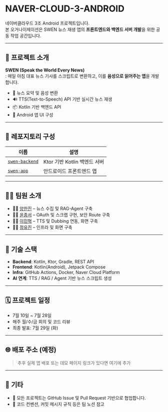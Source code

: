 # NAVER-CLOUD-3-ANDROID

네이버클라우드 3조 Android 프로젝트입니다.  
본 오거나이제이션은 SWEN 뉴스 재생 앱의 **프론트엔드와 백엔드 서버 개발**을 위한 공동 작업 공간입니다.

---

## 📱 프로젝트 소개

**SWEN (Speak the World Every News)**  
: 매일 아침 대표 뉴스 기사를 스크립트로 변환하고, 이를 **음성으로 읽어주는 앱**을 개발합니다.

- 📰 뉴스 요약 및 음성 변환
- 🔊 TTS(Text-to-Speech) API 기반 실시간 뉴스 재생
- 📦 Kotlin 기반 백엔드 API
- 🎨 Android 앱 UI 구성

---

## 📁 레포지토리 구성

| 이름          | 설명                             |
|---------------|----------------------------------|
| [`swen-backend`](./swen-backend) | Ktor 기반 Kotlin 백엔드 서버 |
| [`swen-app`](./swen-app)         | 안드로이드 프론트엔드 앱     |

---

## 🧑‍💻 팀원 소개

- 👩‍💻 [양한진](https://github.com/hanzyn09) – 뉴스 수집 및 RAG-Agent 구축
- 👨‍💻 [윤종서](https://github.com/winter-816) – OAuth 및 스크랩 구현, 보안 Route 구축
- 👩‍💻 [이민혁](https://github.com/MinhyeokChoco) – TTS 및 Dubbing 연동, 화면 구축
- 👩‍💻 [정유진](https://github.com/juj990717) – 인프라 및 화면 구축

---

## 🔧 기술 스택

- **Backend**: Kotlin, Ktor, Gradle, REST API
- **Frontend**: Kotlin(Android), Jetpack Compose
- **Infra**: GitHub Actions, Docker, Naver Cloud Platform
- **AI 연계**: TTS / RAG / Agent 기반 뉴스 스크립트 생성

---

## 🗓️ 프로젝트 일정

- 7월 10일 ~ 7월 28일
- 매주 월/수/금 회의 및 코드 리뷰
- 최종 발표: 7월 29일 (화)

---

## 🌐 배포 주소 (예정)

> 추후 실제 앱 배포 또는 데모 페이지 링크가 있다면 여기에 추가

---

## 📄 기타

- 📌 모든 프로젝트는 GitHub Issue 및 Pull Request 기반으로 협업합니다.
- 📝 코드 컨벤션, 커밋 메시지 규칙 등은 팀 노션 참고
